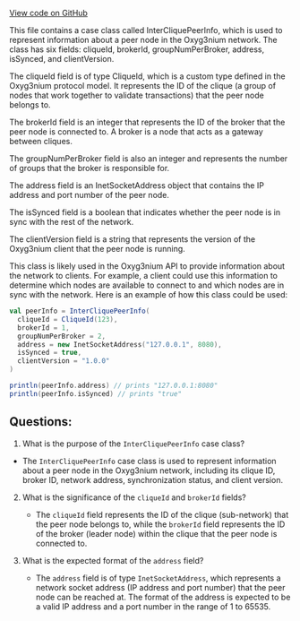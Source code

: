 [View code on GitHub](https://github.com/oxyg3nium/oxyg3nium/api/src/main/scala/org/oxyg3nium/api/model/InterCliquePeerInfo.scala)

This file contains a case class called InterCliquePeerInfo, which is used to represent information about a peer node in the Oxyg3nium network. The class has six fields: cliqueId, brokerId, groupNumPerBroker, address, isSynced, and clientVersion.

The cliqueId field is of type CliqueId, which is a custom type defined in the Oxyg3nium protocol model. It represents the ID of the clique (a group of nodes that work together to validate transactions) that the peer node belongs to.

The brokerId field is an integer that represents the ID of the broker that the peer node is connected to. A broker is a node that acts as a gateway between cliques.

The groupNumPerBroker field is also an integer and represents the number of groups that the broker is responsible for.

The address field is an InetSocketAddress object that contains the IP address and port number of the peer node.

The isSynced field is a boolean that indicates whether the peer node is in sync with the rest of the network.

The clientVersion field is a string that represents the version of the Oxyg3nium client that the peer node is running.

This class is likely used in the Oxyg3nium API to provide information about the network to clients. For example, a client could use this information to determine which nodes are available to connect to and which nodes are in sync with the network. Here is an example of how this class could be used:

```scala
val peerInfo = InterCliquePeerInfo(
  cliqueId = CliqueId(123),
  brokerId = 1,
  groupNumPerBroker = 2,
  address = new InetSocketAddress("127.0.0.1", 8080),
  isSynced = true,
  clientVersion = "1.0.0"
)

println(peerInfo.address) // prints "127.0.0.1:8080"
println(peerInfo.isSynced) // prints "true"
```
## Questions: 
 1. What is the purpose of the `InterCliquePeerInfo` case class?
   - The `InterCliquePeerInfo` case class is used to represent information about a peer node in the Oxyg3nium network, including its clique ID, broker ID, network address, synchronization status, and client version.

2. What is the significance of the `cliqueId` and `brokerId` fields?
   - The `cliqueId` field represents the ID of the clique (sub-network) that the peer node belongs to, while the `brokerId` field represents the ID of the broker (leader node) within the clique that the peer node is connected to.

3. What is the expected format of the `address` field?
   - The `address` field is of type `InetSocketAddress`, which represents a network socket address (IP address and port number) that the peer node can be reached at. The format of the address is expected to be a valid IP address and a port number in the range of 1 to 65535.